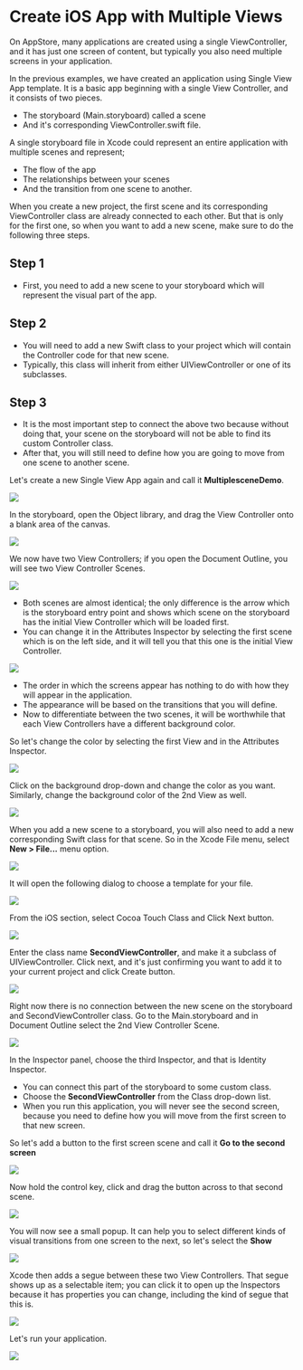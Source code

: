 # Create iOS App with Multiple Views

On AppStore, many applications are created using a single ViewController, and it has just one screen of content, but typically you also need multiple screens in your application.

In the previous examples, we have created an application using Single View App template. It is a basic app beginning with a single View Controller, and it consists of two pieces.

 - The storyboard (Main.storyboard) called a scene
 - And it's corresponding ViewController.swift file.

A single storyboard file in Xcode could represent an entire application with multiple scenes and represent;

 - The flow of the app
 - The relationships between your scenes
 - And the transition from one scene to another. 

When you create a new project, the first scene and its corresponding ViewController class are already connected to each other. But that is only for the first one, so when you want to add a new scene, make sure to do the following three steps. 

## Step 1

 - First, you need to add a new scene to your storyboard which will represent the visual part of the app. 

## Step 2

 - You will need to add a new Swift class to your project which will contain the Controller code for that new scene. 
 - Typically, this class will inherit from either UIViewController or one of its subclasses.

## Step 3

 - It is the most important step to connect the above two because without doing that, your scene on the storyboard will not be able to find its custom Controller class. 
 - After that, you will still need to define how you are going to move from one scene to another scene.

Let's create a new Single View App again and call it **MultiplesceneDemo**. 

<img src="images/multiple-screens1.png">

In the storyboard, open the Object library, and drag the View Controller onto a blank area of the canvas. 

<img src="images/multiple-screens2.png">

We now have two View Controllers; if you open the Document Outline, you will see two View Controller Scenes. 

<img src="images/multiple-screens3.png">
 
 - Both scenes are almost identical; the only difference is the arrow which is the storyboard entry point and shows which scene on the storyboard has the initial View Controller which will be loaded first. 
 - You can change it in the Attributes Inspector by selecting the first scene which is on the left side, and it will tell you that this one is the initial View Controller. 

<img src="images/multiple-screens4.png">
 
 - The order in which the screens appear has nothing to do with how they will appear in the application. 
 - The appearance will be based on the transitions that you will define. 
 - Now to differentiate between the two scenes, it will be worthwhile that each View Controllers have a different background color. 

So let's change the color by selecting the first View and in the Attributes Inspector. 

<img src="images/multiple-screens5.png">

Click on the background drop-down and change the color as you want. Similarly, change the background color of the 2nd View as well.

<img src="images/multiple-screens6.png">

When you add a new scene to a storyboard, you will also need to add a new corresponding Swift class for that scene. So in the Xcode File menu, select **New > File...** menu option. 

<img src="images/multiple-screens7.png">

It will open the following dialog to choose a template for your file.

<img src="images/multiple-screens8.png">

From the iOS section, select Cocoa Touch Class and Click Next button. 

<img src="images/multiple-screens9.png">

Enter the class name **SecondViewController**, and make it a subclass of UIViewController. Click next, and it's just confirming you want to add it to your current project and click Create button.

<img src="images/multiple-screens10.png">

Right now there is no connection between the new scene on the storyboard and SecondViewController class. Go to the Main.storyboard and in Document Outline select the 2nd View Controller Scene. 

<img src="images/multiple-screens11.png">

In the Inspector panel, choose the third Inspector, and that is Identity Inspector. 

 - You can connect this part of the storyboard to some custom class. 
 - Choose the **SecondViewController** from the Class drop-down list.
 - When you run this application, you will never see the second screen, because you need to define how you will move from the first screen to that new screen.

So let's add a button to the first screen scene and call it **Go to the second screen**

<img src="images/multiple-screens12.png">
 
Now hold the control key, click and drag the button across to that second scene. 

<img src="images/multiple-screens13.png">

You will now see a small popup. It can help you to select different kinds of visual transitions from one screen to the next, so let's select the **Show**
 
<img src="images/multiple-screens14.png">

Xcode then adds a segue between these two View Controllers. That segue shows up as a selectable item; you can click it to open up the Inspectors because it has properties you can change, including the kind of segue that this is. 

<img src="images/multiple-screens15.png">

Let's run your application.

<img src="images/multiple-screens16.png">
 
